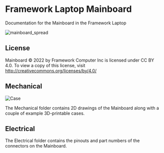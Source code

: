 # Framework Laptop Mainboard
Documentation for the Mainboard in the Framework Laptop

![mainboard_spread](https://user-images.githubusercontent.com/28994301/155036191-9f03d3c9-7e09-4d69-83da-5ba8b3641d95.jpg)

## License

Mainboard © 2022 by Framework Computer Inc is licensed under CC BY 4.0.
To view a copy of this license, visit http://creativecommons.org/licenses/by/4.0/

## Mechanical

![Case](https://user-images.githubusercontent.com/28994301/162662197-8518a2fa-7a31-409f-8e0e-28b08dc61a03.jpg)

The Mechanical folder contains 2D drawings of the Mainboard along with a couple of example 3D-printable cases.

## Electrical

The Electrical folder contains the pinouts and part numbers of the connectors on the Mainboard.
